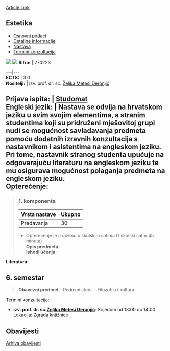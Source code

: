 [Article Link](https://www.fhs.hr/predmet/est_b)

## Estetika
  * [Osnovni podaci](https://www.fhs.hr/predmet/est_b#v1id-523739_240465_1_0 "Osnovni podaci")
  * [Detaljne informacije](https://www.fhs.hr/predmet/est_b#v1id-523739_240465_1_1 "Detaljne informacije")
  * [Nastava](https://www.fhs.hr/predmet/est_b#v1id-523739_240465_1_2 "Nastava")
  * [Termini konzultacija](https://www.fhs.hr/predmet/est_b#v1id-523739_240465_1_3 "Termini konzultacija")


[![](https://www.fhs.hr/img/flags/gif/hr.gif)](https://www.fhs.hr/predmet/est_b) [![](https://www.fhs.hr/img/flags/gif/gb.gif)](https://www.fhs.hr/en/course/aes_b)
**Šifra:** |  270223  
  
---|---  
**ECTS:** |  3.0   
**Nositelji:** |  izv. prof. dr. sc. [Željka Metesi Deronjić](https://www.fhs.hr/djelatnik/zeljka.metesi_deronjic)   
  
**Prijava ispita:** |  [Studomat](http://www.isvu.hr/studomat)  
**Engleski jezik:** |  Nastava se odvija na hrvatskom jeziku u svim svojim elementima, a stranim studentima koji su pridruženi mješovitoj grupi nudi se mogućnost savladavanja predmeta pomoću dodatnih izravnih konzultacija s nastavnikom i asistentima na engleskom jeziku. Pri tome, nastavnik stranog studenta upućuje na odgovarajuću literaturu na engleskom jeziku te mu osigurava mogućnost polaganja predmeta na engleskom jeziku.   
**Opterećenje:**  
---  
> ### 1. komponenta
> | Vrsta nastave | Ukupno  
> ---|---  
> Predavanja | 30  
> * Opterećenje je izraženo u školskim satima (1 školski sat = 45 minuta)   
**Opis predmeta:**  
> **Ishodi učenja:**  

  
**Literatura:**  

  
**6. semestar**  
---  
> **Obavezni predmet** - Redovni studij - Filozofija i kultura  
>   
Termini konzultacija: 
  * **izv. prof. dr. sc.[Željka Metesi Deronjić](https://www.fhs.hr/djelatnik/zeljka.metesi_deronjic)**: 
Srijedom od 13:00 do 14:00
Lokacija: Zgrada knjižnice 


## Obavijesti
[Arhiva obavijesti](https://www.fhs.hr/predmet/est_b?@=21ncy#news_124358 "Arhiva obavijesti")
